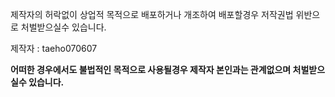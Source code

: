 제작자의 허락없이 상업적 목적으로 배포하거나 개조하여 배포할경우 저작권법 위반으로 처벌받으실수 있습니다.

제작자 : taeho070607 

**어떠한 경우에서도 불법적인 목적으로 사용될경우 제작자 본인과는 관계없으며 처벌받으실수 있습니다.**
